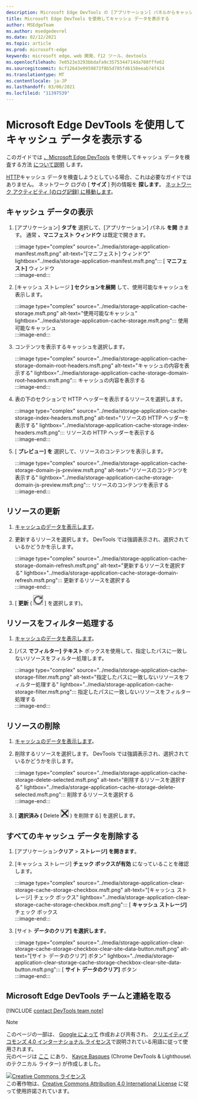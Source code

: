```yaml
---
description: Microsoft Edge DevTools の [アプリケーション] パネルからキャッシュ データを表示する方法。
title: Microsoft Edge DevTools を使用してキャッシュ データを表示する
author: MSEdgeTeam
ms.author: msedgedevrel
ms.date: 02/12/2021
ms.topic: article
ms.prod: microsoft-edge
keywords: microsoft edge、web 開発、f12 ツール、devtools
ms.openlocfilehash: 7e0523e3293bbdafa9c3575344714da708fffe62
ms.sourcegitcommit: 6cf12643e9959873f8b5d785fd6158eeab74f424
ms.translationtype: MT
ms.contentlocale: ja-JP
ms.lasthandoff: 03/06/2021
ms.locfileid: "11397539"
---
```

<!-- Copyright Kayce Basques 

   Licensed under the Apache License, Version 2.0 (the "License");
   you may not use this file except in compliance with the License.
   You may obtain a copy of the License at

       https://www.apache.org/licenses/LICENSE-2.0

   Unless required by applicable law or agreed to in writing, software
   distributed under the License is distributed on an "AS IS" BASIS,
   WITHOUT WARRANTIES OR CONDITIONS OF ANY KIND, either express or implied.
   See the License for the specific language governing permissions and
   limitations under the License.  -->

# <a name="view-cache-data-with-microsoft-edge-devtools"></a>Microsoft Edge DevTools を使用してキャッシュ データを表示する  

このガイドでは [、Microsoft Edge DevTools][MicrosoftEdgeDevTools] を使用してキャッシュ データを検査する方法 [について説明][MDNCache] します。  

[HTTP][MDNHTTPCaching]キャッシュ データを検査しようとしている場合、これは必要なガイドではありません。  ネットワーク ログの [ **サイズ** ] 列の情報を **探します**。  [ネットワーク アクティビティ [のログ記録] に移動します][DevtoolsNetworkLogActivity]。  

## <a name="view-cache-data"></a>キャッシュ データの表示  

1.  [アプリケーション] **タブを** 選択して、[アプリケーション] パネル **を開** きます。  通常 **、マニフェスト ウィンドウ** は既定で開きます。  
    
    :::image type="complex" source="../media/storage-application-manifest.msft.png" alt-text="[マニフェスト] ウィンドウ" lightbox="../media/storage-application-manifest.msft.png":::
       [ **マニフェスト]** ウィンドウ  
    :::image-end:::  
    
1.  [キャッシュ ストレージ **] セクションを展開** して、使用可能なキャッシュを表示します。  
    
    :::image type="complex" source="../media/storage-application-cache-storage.msft.png" alt-text="使用可能なキャッシュ" lightbox="../media/storage-application-cache-storage.msft.png":::
       使用可能なキャッシュ  
    :::image-end:::  
    
1.  コンテンツを表示するキャッシュを選択します。  
    
    :::image type="complex" source="../media/storage-application-cache-storage-domain-root-headers.msft.png" alt-text="キャッシュの内容を表示する" lightbox="../media/storage-application-cache-storage-domain-root-headers.msft.png":::
       キャッシュの内容を表示する  
    :::image-end:::  
    
1.  表の下のセクションで HTTP ヘッダーを表示するリソースを選択します。  
    
    :::image type="complex" source="../media/storage-application-cache-storage-index-headers.msft.png" alt-text="リソースの HTTP ヘッダーを表示する" lightbox="../media/storage-application-cache-storage-index-headers.msft.png":::
       リソースの HTTP ヘッダーを表示する  
    :::image-end:::  
    
1.  [ **プレビュー] を** 選択して、リソースのコンテンツを表示します。  
    
    :::image type="complex" source="../media/storage-application-cache-storage-domain-js-preview.msft.png" alt-text="リソースのコンテンツを表示する" lightbox="../media/storage-application-cache-storage-domain-js-preview.msft.png":::
       リソースのコンテンツを表示する  
    :::image-end:::  
    
## <a name="refresh-a-resource"></a>リソースの更新  

1.  [キャッシュのデータを表示します](#view-cache-data)。  
1.  更新するリソースを選択します。  DevTools では強調表示され、選択されているかどうかを示します。  
    
    :::image type="complex" source="../media/storage-application-cache-storage-domain-refresh.msft.png" alt-text="更新するリソースを選択する" lightbox="../media/storage-application-cache-storage-domain-refresh.msft.png":::
       更新するリソースを選択する  
    :::image-end:::  
    
1.  [ **更新** \( ![ Refresh ][ImageRefreshIcon] \] を選択します)。  
    
## <a name="filter-resources"></a>リソースをフィルター処理する  

1.  [キャッシュのデータを表示します](#view-cache-data)。  
1.  [パス **でフィルター] テキスト** ボックスを使用して、指定したパスに一致しないリソースをフィルター処理します。  
    
    :::image type="complex" source="../media/storage-application-cache-storage-filter.msft.png" alt-text="指定したパスに一致しないリソースをフィルター処理する" lightbox="../media/storage-application-cache-storage-filter.msft.png":::
       指定したパスに一致しないリソースをフィルター処理する  
    :::image-end:::  
    
## <a name="delete-a-resource"></a>リソースの削除  

1.  [キャッシュのデータを表示します](#view-cache-data)。  
1.  削除するリソースを選択します。  DevTools では強調表示され、選択されているかどうかを示します。  
    
    :::image type="complex" source="../media/storage-application-cache-storage-delete-selected.msft.png" alt-text="削除するリソースを選択する" lightbox="../media/storage-application-cache-storage-delete-selected.msft.png":::
       削除するリソースを選択する  
    :::image-end:::  
    
1.  [ **選択済み \(** Delete ![ Selected ][ImageDeleteIcon] \) を削除する] を選択します。  
    
## <a name="delete-all-cache-data"></a>すべてのキャッシュ データを削除する  

1.  [アプリケーション**クリア**  >  **ストレージ] を開きます**。  
1.  [キャッシュ ストレージ] **チェック ボックスが有効** になっていることを確認します。  
    
    :::image type="complex" source="../media/storage-application-clear-storage-cache-storage-checkbox.msft.png" alt-text="[キャッシュ ストレージ] チェック ボックス" lightbox="../media/storage-application-clear-storage-cache-storage-checkbox.msft.png":::
       [ **キャッシュ ストレージ]** チェック ボックス  
    :::image-end:::  
    
1.  [サイト **データのクリア] を選択します**。  
    
    :::image type="complex" source="../media/storage-application-clear-storage-cache-storage-checkbox-clear-site-data-button.msft.png" alt-text="[サイト データのクリア] ボタン" lightbox="../media/storage-application-clear-storage-cache-storage-checkbox-clear-site-data-button.msft.png":::
       [ **サイト データのクリア]** ボタン  
    :::image-end:::  
    
## <a name="getting-in-touch-with-the-microsoft-edge-devtools-team"></a>Microsoft Edge DevTools チームと連絡を取る  

[!INCLUDE [contact DevTools team note](../includes/contact-devtools-team-note.md)]  

<!-- image links -->  

[ImageDeleteIcon]: ../media/delete-icon.msft.png  
[ImageRefreshIcon]: ../media/refresh-icon.msft.png  

<!-- links -->  

[MicrosoftEdgeDevTools]: ../../devtools-guide-chromium/index.md "Microsoft Edge (クロム) 開発者向け|Microsoft Docs"  
[DevtoolsNetworkLogActivity]: ../network/index.md#log-network-activity  "ネットワーク アクティビティのログ |Microsoft Docs"  

[MDNCache]: https://developer.mozilla.org/docs/Web/API/Cache "キャッシュ |MDN"  
[MDNHTTPCaching]: https://developer.mozilla.org/docs/Web/HTTP/Caching "HTTP キャッシュ | MDN"  

> [!NOTE]
> このページの一部は、 [Google によって][GoogleSitePolicies] 作成および共有され、 [クリエイティブ コモンズ 4.0 インターナショナル ライセンス][CCA4IL]で説明されている用語に従って使用されます。  
> 元のページは [ここ](https://developers.google.com/web/tools/chrome-devtools/storage/cache) にあり、 [Kayce Basques][KayceBasques] \(Chrome DevTools \& Lighthouse\ のテクニカル ライター) が作成しました。  

[![Creative Commons ライセンス][CCby4Image]][CCA4IL]  
この著作物は、[Creative Commons Attribution 4.0 International License][CCA4IL] に従って使用許諾されています。  

[CCA4IL]: https://creativecommons.org/licenses/by/4.0  
[CCby4Image]: https://i.creativecommons.org/l/by/4.0/88x31.png  
[GoogleSitePolicies]: https://developers.google.com/terms/site-policies  
[KayceBasques]: https://developers.google.com/web/resources/contributors/kaycebasques  
